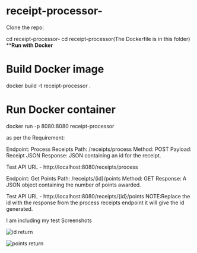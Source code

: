 # receipt-processor-


Clone the repo:

cd receipt-processor-
cd receipt-processor(The Dockerfile is in this folder)
****Run with Docker**
# Build Docker image
docker build -t receipt-processor .
# Run Docker container
docker run -p 8080:8080 receipt-processor


as per the Requirement:

Endpoint: Process Receipts
Path: /receipts/process
Method: POST
Payload: Receipt JSON
Response: JSON containing an id for the receipt.

Test API URL - http://localhost:8080/receipts/process


Endpoint: Get Points
Path: /receipts/{id}/points
Method: GET
Response: A JSON object containing the number of points awarded.

Test API URL - http://localhost:8080/receipts/{id}/points
NOTE:Replace the id with the response from the process receipts endpoint it will give the id generated.

I am including my test Screenshots

![id return](https://github.com/user-attachments/assets/b1b02331-a8cd-4caf-833d-caa0aba51bf7)

![points return](https://github.com/user-attachments/assets/8aaa6db3-6656-4fea-941e-fed433e81966)
